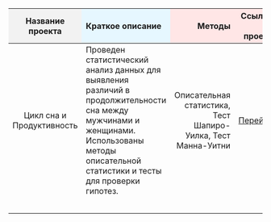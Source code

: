 <table>
  <thead>
    <tr>
      <th style="text-align: center; background-color: #f2f2f2;">Название проекта</th>
      <th style="text-align: left; background-color: #e6f7ff;">Краткое описание</th>
      <th style="text-align: right; background-color: #ffe6e6;">Методы</th>
      <th style="text-align: right; background-color: #ffe6e6;">Ссылка на проект</th>
    </tr>
  </thead>
  <tbody>
    <tr>
      <td style="text-align: center;">Цикл сна и Продуктивность</td>
      <td style="text-align: left;">Проведен статистический анализ данных для выявления различий в продолжительности сна между мужчинами и женщинами. Использованы методы описательной статистики и тесты для проверки гипотез.</td>
      <td style="text-align: right;">Описательная статистика, Тест Шапиро-Уилка, Тест Манна-Уитни</td>
      <td style="text-align: right;"><a href="https://github.com/SikeY-stack/R/tree/main/sleep_analysis_project">Перейти</a></td>
    </tr>
    <tr>
      <td style="text-align: center;"></td>
      <td style="text-align: left;"></td>
      <td style="text-align: right;"></td>
      <td style="text-align: right;"></td>
    </tr>
    <tr>
      <td style="text-align: center;"></td>
      <td style="text-align: left;"></td>
      <td style="text-align: right;"></td>
      <td style="text-align: right;"></td>
    </tr>
    <tr>
      <td style="text-align: center;"></td>
      <td style="text-align: left;"></td>
      <td style="text-align: right;"></td>
      <td style="text-align: right;"></td>
    </tr>
    <tr>
      <td style="text-align: center;"></td>
      <td style="text-align: left;"></td>
      <td style="text-align: right;"></td>
      <td style="text-align: right;"></td>
    </tr>
    <tr>
      <td style="text-align: center;"></td>
      <td style="text-align: left;"></td>
      <td style="text-align: right;"></td>
      <td style="text-align: right;"></td>
    </tr>
  </tbody>
</table>
